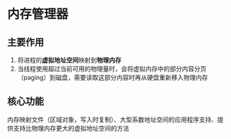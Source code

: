 # 内存管理器

## 主要作用

1. 将进程的**虚拟地址空间**映射到**物理内存**
2. 当线程使用超过当前可用的物理量时，会将虚拟内存中的部分内容分页（paging）到磁盘，需要读取这部分内容时再从硬盘重新移入物理内存

## 核心功能

内存映射文件（区域对象，写入时复制）、大型系数地址空间的应用程序支持、提供支持比物理内存更大的虚拟地址空间的方法



